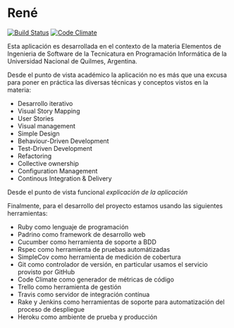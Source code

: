 René
======

[![Build Status](https://travis-ci.org/FacundoMainere/Rene.png?branch=develop)](https://travis-ci.org/FacundoMainere/Rene)
[![Code Climate](https://codeclimate.com/github/FacundoMainere/Rene.png)](https://codeclimate.com/github/FacundoMainere/Rene)

Esta aplicación es desarrollada en el contexto de la materia Elementos de Ingenieria de Software de la Tecnicatura en Programación Informática de la Universidad Nacional de Quilmes, Argentina.

Desde el punto de vista académico la aplicación no es más que una excusa para poner en práctica las diversas técnicas y conceptos vistos en la materia:
* Desarrollo iterativo
* Visual Story Mapping
* User Stories
* Visual management
* Simple Design
* Behaviour-Driven Development
* Test-Driven Development
* Refactoring
* Collective ownership
* Configuration Management
* Continous Integration & Delivery


Desde el punto de vista funcional *explicación de la aplicación*

Finalmente, para el desarrollo del proyecto estamos usando las siguientes herramientas:
* Ruby como lenguaje de programación
* Padrino como framework de desarrollo web
* Cucumber como herramienta de soporte a BDD
* Rspec como herramienta de pruebas automátizadas
* SimpleCov como herramienta de medición de cobertura
* Git como controlador de versión, en particular usamos el servicio provisto por GitHub
* Code Climate como generador de métricas de código
* Trello como herramienta de gestión
* Travis como servidor de integración contínua
* Rake y Jenkins como herramientas de soporte para automatización del proceso de despliegue
* Heroku como ambiente de prueba y producción
